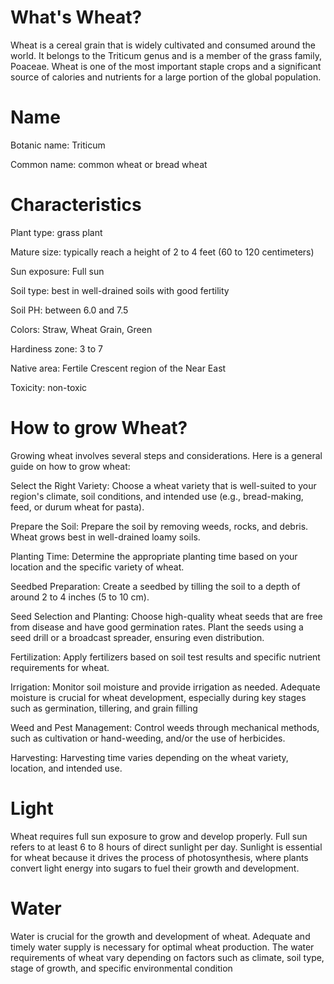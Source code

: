 # What's Wheat?
Wheat is a cereal grain that is widely cultivated and consumed around the world. It belongs to the Triticum genus and is a member of the grass family, Poaceae. Wheat is one of the most important staple crops and a significant source of calories and nutrients for a large portion of the global population.
# Name
 Botanic name:  Triticum

Common name: common wheat or bread wheat
# Characteristics
Plant type: grass plant

Mature size:  typically reach a height of 2 to 4 feet (60 to 120 centimeters) 

Sun exposure: Full sun

Soil type:  best in well-drained soils with good fertility

Soil PH: between 6.0 and 7.5

Colors: Straw, Wheat Grain, Green

Hardiness zone: 3 to 7

Native area:  Fertile Crescent region of the Near East

Toxicity: non-toxic
# How to grow Wheat?
Growing wheat involves several steps and considerations. Here is a general guide on how to grow wheat:

Select the Right Variety: Choose a wheat variety that is well-suited to your region's climate, soil conditions, and intended use (e.g., bread-making, feed, or durum wheat for pasta).

Prepare the Soil: Prepare the soil by removing weeds, rocks, and debris. Wheat grows best in well-drained loamy soils.

Planting Time: Determine the appropriate planting time based on your location and the specific variety of wheat.

Seedbed Preparation: Create a seedbed by tilling the soil to a depth of around 2 to 4 inches (5 to 10 cm). 

Seed Selection and Planting: Choose high-quality wheat seeds that are free from disease and have good germination rates. Plant the seeds using a seed drill or a broadcast spreader, ensuring even distribution. 

Fertilization: Apply fertilizers based on soil test results and specific nutrient requirements for wheat. 

Irrigation: Monitor soil moisture and provide irrigation as needed. Adequate moisture is crucial for wheat development, especially during key stages such as germination, tillering, and grain filling

Weed and Pest Management: Control weeds through mechanical methods, such as cultivation or hand-weeding, and/or the use of herbicides. 

Harvesting: Harvesting time varies depending on the wheat variety, location, and intended use. 
# Light
Wheat requires full sun exposure to grow and develop properly. Full sun refers to at least 6 to 8 hours of direct sunlight per day. Sunlight is essential for wheat because it drives the process of photosynthesis, where plants convert light energy into sugars to fuel their growth and development.
# Water
Water is crucial for the growth and development of wheat. Adequate and timely water supply is necessary for optimal wheat production. The water requirements of wheat vary depending on factors such as climate, soil type, stage of growth, and specific environmental condition

